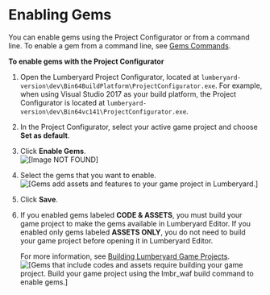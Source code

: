 # Enabling Gems<a name="gems-system-using-project-configurator"></a>

You can enable gems using the Project Configurator or from a command line\. To enable a gem from a command line, see [Gems Commands](lmbr-exe-gem.md)\.

**To enable gems with the Project Configurator**

1. Open the Lumberyard Project Configurator, located at `lumberyard-version\dev\Bin64BuildPlatform\ProjectConfigurator.exe`\. For example, when using Visual Studio 2017 as your build platform, the Project Configurator is located at `lumberyard-version\dev\Bin64vc141\ProjectConfigurator.exe`\.

1. In the Project Configurator, select your active game project and choose **Set as default**\.

1. Click **Enable Gems**\.  
![\[Image NOT FOUND\]](http://docs.aws.amazon.com/lumberyard/latest/userguide/images/gems-system-gems-enable-gems.png)

1. Select the gems that you want to enable\.  
![\[Gems add assets and features to your game project in Lumberyard.\]](http://docs.aws.amazon.com/lumberyard/latest/userguide/images/gems-system-gems-select-gems.png)

1. Click **Save**\.

1. If you enabled gems labeled **CODE & ASSETS**, you must build your game project to make the gems available in Lumberyard Editor\. If you enabled only gems labeled **ASSETS ONLY**, you do not need to build your game project before opening it in Lumberyard Editor\. 

   For more information, see [Building Lumberyard Game Projects](game-build-intro.md)\.  
![\[Gems that include codes and assets require building your game project. Build your game project using the lmbr_waf build command to enable gems.\]](http://docs.aws.amazon.com/lumberyard/latest/userguide/images/gems-system-gems-assets-only.png)